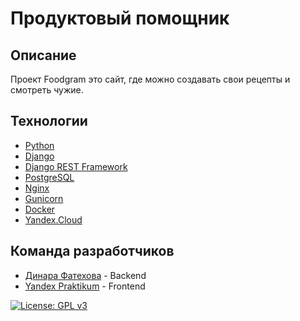 # Продуктовый помощник

## Описание

Проект Foodgram это сайт, где можно создавать свои рецепты и смотреть чужие.

## Технологии
- [Python](https://www.python.org/)
- [Django](https://www.djangoproject.com/)
- [Django REST Framework](https://www.django-rest-framework.org/)
- [PostgreSQL](https://www.postgresql.org/)
- [Nginx](https://nginx.org/)
- [Gunicorn](https://gunicorn.org/)
- [Docker](https://www.docker.com/)
- [Yandex.Cloud](https://cloud.yandex.ru/)

## Команда разработчиков

- [Динара Фатехова](https://github.com/Dinara-F) - Backend
- [Yandex Praktikum](https://github.com/yandex-praktikum) - Frontend


[![License: GPL v3](https://img.shields.io/badge/License-GPLv3-blue.svg)](https://www.gnu.org/licenses/gpl-3.0)

